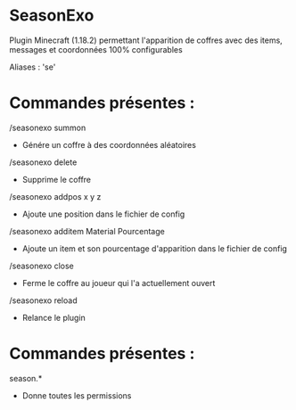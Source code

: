 # SeasonExo

Plugin Minecraft (1.18.2) permettant l'apparition de coffres avec des items, messages et coordonnées 100% configurables

Aliases : 'se'


# Commandes présentes :

/seasonexo summon 
  - Génére un coffre à des coordonnées aléatoires
  
/seasonexo delete 
  - Supprime le coffre
  
/seasonexo addpos x y z 
  - Ajoute une position dans le fichier de config
  
/seasonexo additem Material Pourcentage
  - Ajoute un item et son pourcentage d'apparition dans le fichier de config
  
/seasonexo close
  - Ferme le coffre au joueur qui l'a actuellement ouvert
  
/seasonexo reload
  - Relance le plugin


# Commandes présentes :

season.*
  - Donne toutes les permissions
